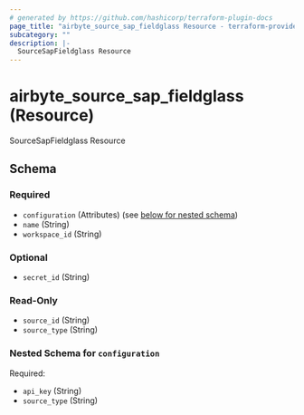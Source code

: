 ```yaml
---
# generated by https://github.com/hashicorp/terraform-plugin-docs
page_title: "airbyte_source_sap_fieldglass Resource - terraform-provider-airbyte-new"
subcategory: ""
description: |-
  SourceSapFieldglass Resource
---
```


# airbyte_source_sap_fieldglass (Resource)

SourceSapFieldglass Resource



<!-- schema generated by tfplugindocs -->
## Schema

### Required

- `configuration` (Attributes) (see [below for nested schema](#nestedatt--configuration))
- `name` (String)
- `workspace_id` (String)

### Optional

- `secret_id` (String)

### Read-Only

- `source_id` (String)
- `source_type` (String)

<a id="nestedatt--configuration"></a>
### Nested Schema for `configuration`

Required:

- `api_key` (String)
- `source_type` (String)


